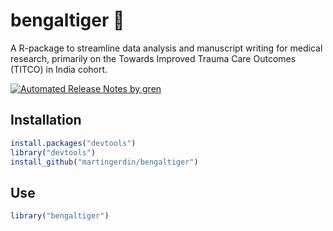 # bengaltiger :tiger:
A R-package to streamline data analysis and manuscript writing for medical
research, primarily on the Towards Improved Trauma Care Outcomes (TITCO) in
India cohort. 

[![Automated Release Notes by gren](https://img.shields.io/badge/%F0%9F%A4%96-release%20notes-00B2EE.svg)](https://github-tools.github.io/github-release-notes/)

## Installation
```r
install.packages("devtools")
library("devtools")
install_github("martingerdin/bengaltiger")
```

## Use
```r
library("bengaltiger")
```
